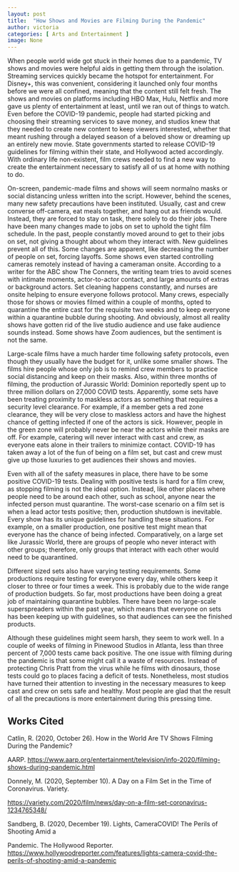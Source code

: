 ```yaml
---
layout: post
title:  "How Shows and Movies are Filming During the Pandemic"
author: victoria
categories: [ Arts and Entertainment ]
image: None
---
```


When people world wide got stuck in their homes due to a pandemic, TV shows and movies were helpful aids in getting them through the isolation. Streaming services quickly became the hotspot for entertainment. For Disney+, this was convenient, considering it launched only four months before we were all confined, meaning that the content still felt fresh. The shows and movies on platforms including HBO Max, Hulu, Netflix and more gave us plenty of entertainment at least, until we ran out of things to watch. Even before the COVID-19 pandemic, people had started picking and choosing their streaming services to save money, and studios knew that they needed to create new content to keep viewers interested, whether that meant rushing through a delayed season of a beloved show or dreaming up an entirely new movie. State governments started to release COVID-19 guidelines for filming within their state, and Hollywood acted accordingly. With ordinary life non-existent, film crews needed to find a new way to create the entertainment necessary to satisfy all of us at home with nothing to do.

On-screen, pandemic-made films and shows will seem normalno masks or social distancing unless written into the script. However, behind the scenes, many new safety precautions have been instituted. Usually, cast and crew converse off-camera, eat meals together, and hang out as friends would. Instead, they are forced to stay on task, there solely to do their jobs. There have been many changes made to jobs on set to uphold the tight film schedule. In the past, people constantly moved around to get to their jobs on set, not giving a thought about whom they interact with. New guidelines prevent all of this. Some changes are apparent, like decreasing the number of people on set, forcing layoffs. Some shows even started controlling cameras remotely instead of having a cameraman onsite. According to a writer for the ABC show The Conners, the writing team tries to avoid scenes with intimate moments, actor-to-actor contact, and large amounts of extras or background actors. Set cleaning happens constantly, and nurses are onsite helping to ensure everyone follows protocol. Many crews, especially those for shows or movies filmed within a couple of months, opted to quarantine the entire cast for the requisite two weeks and to keep everyone within a quarantine bubble during shooting. And obviously, almost all reality shows have gotten rid of the live studio audience and use fake audience sounds instead. Some shows have Zoom audiences, but the sentiment is not the same. 

Large-scale films have a much harder time following safety protocols, even though they usually have the budget for it, unlike some smaller shows. The films hire people whose only job is to remind crew members to practice social distancing and keep on their masks. Also, within three months of filming, the production of Jurassic World: Dominion reportedly spent up to three million dollars on 27,000 COVID tests. Apparently, some sets have been treating proximity to maskless actors as something that requires a security level clearance. For example, if a member gets a red zone clearance, they will be very close to maskless actors and have the highest chance of getting infected if one of the actors is sick. However, people in the green zone will probably never be near the actors while their masks are off. For example, catering will never interact with cast and crew, as everyone eats alone in their trailers to minimize contact. COVID-19 has taken away a lot of the fun of being on a film set, but cast and crew must give up those luxuries to get audiences their shows and movies.

Even with all of the safety measures in place, there have to be some positive COVID-19 tests. Dealing with positive tests is hard for a film crew, as stopping filming is not the ideal option. Instead, like other places where people need to be around each other, such as school, anyone near the infected person must quarantine. The worst-case scenario on a film set is when a lead actor tests positive; then, production shutdown is inevitable. Every show has its unique guidelines for handling these situations. For example, on a smaller production, one positive test might mean that everyone has the chance of being infected. Comparatively, on a large set like Jurassic World, there are groups of people who never interact with other groups; therefore, only groups that interact with each other would need to be quarantined. 

Different sized sets also have varying testing requirements. Some productions require testing for everyone every day, while others keep it closer to three or four times a week. This is probably due to the wide range of production budgets. So far, most productions have been doing a great job of maintaining quarantine bubbles. There have been no large-scale superspreaders within the past year, which means that everyone on sets has been keeping up with guidelines, so that audiences can see the finished products. 

Although these guidelines might seem harsh, they seem to work well. In a couple of weeks of filming in Pinewood Studios in Atlanta, less than three percent of 7,000 tests came back positive. The one issue with filming during the pandemic is that some might call it a waste of resources. Instead of protecting Chris Pratt from the virus while he films with dinosaurs, those tests could go to places facing a deficit of tests. Nonetheless, most studios have turned their attention to investing in the necessary measures to keep cast and crew on sets safe and healthy. Most people are glad that the result of all the precautions is more entertainment during this pressing time. 

## Works Cited

Catlin, R. (2020, October 26). How in the World Are TV Shows Filming During the Pandemic? 

AARP. https://www.aarp.org/entertainment/television/info-2020/filming-shows-during-pandemic.html

Donnely, M. (2020, September 10). A Day on a Film Set in the Time of Coronavirus. Variety. 

https://variety.com/2020/film/news/day-on-a-film-set-coronavirus-1234765348/

Sandberg, B. (2020, December 19). Lights, CameraCOVID! The Perils of Shooting Amid a 

Pandemic. The Hollywood Reporter. https://www.hollywoodreporter.com/features/lights-camera-covid-the-perils-of-shooting-amid-a-pandemic


